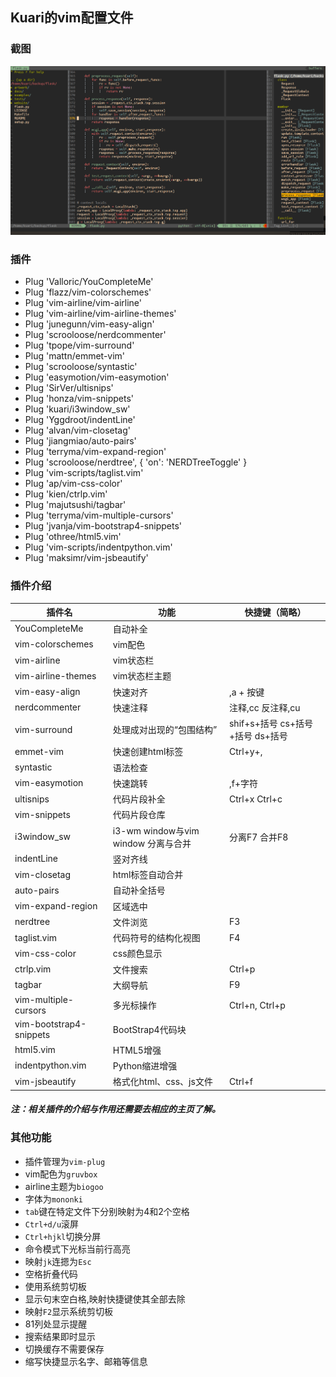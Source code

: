 ## Kuari的vim配置文件

### 截图
![my_vim](vimexample.png)

### 插件

* Plug 'Valloric/YouCompleteMe'
* Plug 'flazz/vim-colorschemes'
* Plug 'vim-airline/vim-airline'
* Plug 'vim-airline/vim-airline-themes'
* Plug 'junegunn/vim-easy-align'
* Plug 'scrooloose/nerdcommenter'
* Plug 'tpope/vim-surround'
* Plug 'mattn/emmet-vim'
* Plug 'scrooloose/syntastic'
* Plug 'easymotion/vim-easymotion'
* Plug 'SirVer/ultisnips'
* Plug 'honza/vim-snippets'
* Plug 'kuari/i3window_sw'
* Plug 'Yggdroot/indentLine'
* Plug 'alvan/vim-closetag'
* Plug 'jiangmiao/auto-pairs'
* Plug 'terryma/vim-expand-region'
* Plug 'scrooloose/nerdtree', { 'on':  'NERDTreeToggle' }
* Plug 'vim-scripts/taglist.vim'
* Plug 'ap/vim-css-color'
* Plug 'kien/ctrlp.vim'
* Plug 'majutsushi/tagbar'
* Plug 'terryma/vim-multiple-cursors'
* Plug 'jvanja/vim-bootstrap4-snippets'
* Plug 'othree/html5.vim'
* Plug 'vim-scripts/indentpython.vim'
* Plug 'maksimr/vim-jsbeautify'

### 插件介绍

| 插件名 | 功能 | 快捷键（简略） |
| ------ | ------ | ------ |
| YouCompleteMe | 自动补全 | |
| vim-colorschemes | vim配色 | |
| vim-airline | vim状态栏 | |
| vim-airline-themes | vim状态栏主题 | |
| vim-easy-align | 快速对齐 | ,a + 按键 |
| nerdcommenter | 快速注释 | 注释,cc 反注释,cu |
| vim-surround | 处理成对出现的“包围结构” | shif+s+括号 cs+括号+括号 ds+括号 |
| emmet-vim | 快速创建html标签 | Ctrl+y+, |
| syntastic | 语法检查 | |
| vim-easymotion | 快速跳转 | ,f+字符 |
| ultisnips | 代码片段补全 | Ctrl+x Ctrl+c |
| vim-snippets | 代码片段仓库 | |
| i3window_sw | i3-wm window与vim window 分离与合并 | 分离F7 合并F8 |
| indentLine | 竖对齐线 | |
| vim-closetag | html标签自动合并 | |
| auto-pairs | 自动补全括号 | |
| vim-expand-region | 区域选中 | |
| nerdtree | 文件浏览 | F3 |
| taglist.vim | 代码符号的结构化视图 | F4 |
| vim-css-color | css颜色显示 | |
| ctrlp.vim | 文件搜索 | Ctrl+p |
| tagbar | 大纲导航 | F9 |
| vim-multiple-cursors | 多光标操作 | Ctrl+n, Ctrl+p |
| vim-bootstrap4-snippets | BootStrap4代码块 |  |
| html5.vim | HTML5增强 |  |
| indentpython.vim | Python缩进增强 |  |
| vim-jsbeautify | 格式化html、css、js文件 | Ctrl+f |

##### 注：相关插件的介绍与作用还需要去相应的主页了解。

### 其他功能

* 插件管理为`vim-plug`
* vim配色为`gruvbox`
* airline主题为`biogoo`
* 字体为`mononki`
* `tab`键在特定文件下分别映射为4和2个空格
* `Ctrl+d/u`滚屏
* `Ctrl+hjkl`切换分屏
* 命令模式下光标当前行高亮
* 映射`jk`连摁为`Esc`
* 空格折叠代码
* 使用系统剪切板
* 显示句末空白格,映射快捷键使其全部去除
* 映射`F2`显示系统剪切板
* 81列处显示提醒
* 搜索结果即时显示
* 切换缓存不需要保存
* 缩写快捷显示名字、邮箱等信息
